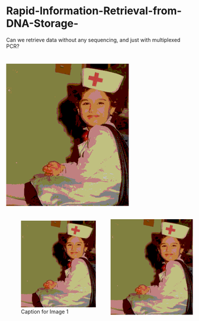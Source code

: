 # Rapid-Information-Retrieval-from-DNA-Storage-
 Can we retrieve data without any sequencing, and just with multiplexed PCR? 

<h1><img src="https://github.com/armanhajizadeh/Rapid-Information-Retrieval-from-DNA-Storage-/blob/main/excel_as_image3.png"
></h1>
<div style="display: flex; justify-content: space-around; align-items: center;">
    <figure>
        <img src="https://github.com/armanhajizadeh/Rapid-Information-Retrieval-from-DNA-Storage-/blob/main/excel_as_image3.png" alt="Image 1" width="300">
        <figcaption>Caption for Image 1</figcaption>
    </figure>


  <div id="banner">
    <div class="inline-block">
        <img src ="https://github.com/armanhajizadeh/Rapid-Information-Retrieval-from-DNA-Storage-/blob/main/excel_as_image3.png">
    </div>


